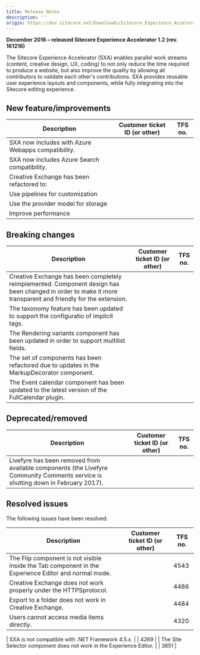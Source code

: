 ```yaml
---
title: Release Notes
description: ''
origin: https://dev.sitecore.net/Downloads/Sitecore_Experience_Accelerator/12/Sitecore_Experience_Accelerator_12_Initial_Release/Release_Notes
---
```


**December 2016 – released Sitecore Experience Accelerator 1.2 (rev. 161216)**

The Sitecore Experience Accelerator (SXA) enables parallel work streams (content, creative design, UX, coding) to not only reduce the time required to produce a website, but also improve the quality by allowing all contributors to validate each other's contributions. SXA provides reusable user experience layouts and components, while fully integrating into the Sitecore editing experience.

## New feature/improvements

 | Description | Customer ticket ID (or other) | TFS no. |
 | --- | --- | --- |
 | ​SXA now includes with Azure Webapps compatibility. |  |  |
 | SXA now includes Azure Search compatibility. |  |  |
 | Creative Exchange has been refactored to:  |  |  |
 | Use pipelines for customization |  |  |
 | Use the provider model for storage  |  |  |
 | Improve performance |  |  |

## Breaking changes

 | Description | Customer ticket ID (or other) | TFS no. |
 | --- | --- | --- |
 | Creative Exchange has been completely ​reimplemented. Component design has been changed in order to make it more transparent and friendly for the extension.​ |  |  |
 | The taxonomy feature has been updated to support the configuratio of implicit tags.​ |  |  |
 | The Rendering variants component has been updated in order to support multilist fields.​ |  |  |
 | The set of components has been refactored due to updates in the MarkupDecorator component​. |  |  |
 | The Event calendar component has been updated to the latest version of the FullCalendar plugin.  |  |  |

## Deprecated/removed

 | Description | Customer ticket ID (or other) | TFS no. |
 | --- | --- | --- |
 | Livefyre has been removed from available components (the Livefyre Community Comments service is shutting down in February 2017). |  |  |

## Resolved issues

The following issues have been resolved:

 | Description | Customer ticket ID (or other) | TFS no. |
 | --- | --- | --- |
 | ​​The Flip component is not visible ​inside the Tab component in the Experience Editor and ​​normal mode.​​ |  | 4543 |
 | ​Creative Exchange does not work properly under the HTTPS​​​​​ protocol. |  | 4486 |
 | Export to a folder does not work​​​ in Creative Exchange. |  | 4484 |
 | ​​Users cannot​​ access ​media items directly​.​​ |  | 4320 |

 | ​SXA is not compatible with .NET Framework 4.5.x​. |  | 4269 |
 | ​The Site Selector component does not work​ in the Experience Editor. |  | 3851 |